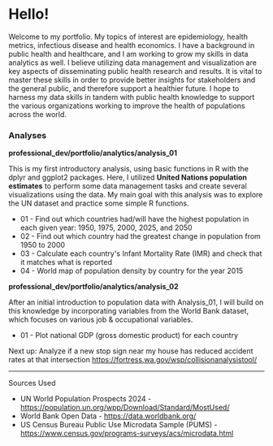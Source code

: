 # Hello!
Welcome to my portfolio. My topics of interest are epidemiology, health metrics, infectious disease and health economics. I have a background in public health and healthcare, and I am working to grow my skills in data analytics as well. I believe utilizing data management and visualization are key aspects of disseminating public health research and results. It is vital to master these skills in order to provide better insights for stakeholders and the general public, and therefore support a healthier future. I hope to harness my data skills in tandem with public health knowledge to support the various organizations working to improve the health of populations across the world.

### Analyses
**professional_dev/portfolio/analytics/analysis_01**

This is my first introductory analysis, using basic functions in R with the dplyr and ggplot2 packages. Here, I utilized **United Nations population estimates** to perform some data management tasks and create several visualizations using the data. My main goal with this analysis was to explore the UN dataset and practice some simple R functions.
 - 01 - Find out which countries had/will have the highest population in each given year: 1950, 1975, 2000, 2025, and 2050
 - 02 - Find out which country had the greatest change in population from 1950 to 2000
 - 03 - Calculate each country's Infant Mortality Rate (IMR) and check that it matches what is reported
 - 04 - World map of population density by country for the year 2015


**professional_dev/portfolio/analytics/analysis_02**

After an initial introduction to population data with Analysis_01, I will build on this knowledge by incorporating variables from the World Bank dataset, which focuses on various job & occupational variables.
- 01 - Plot national GDP (gross domestic product) for each country

Next up: Analyze if a new stop sign near my house has reduced accident rates at that intersection
https://fortress.wa.gov/wsp/collisionanalysistool/

-----------------------------------------------------------------------
Sources Used

- UN World Population Prospects 2024 - https://population.un.org/wpp/Download/Standard/MostUsed/
- World Bank Open Data - https://data.worldbank.org/
- US Census Bureau Public Use Microdata Sample (PUMS) - https://www.census.gov/programs-surveys/acs/microdata.html
